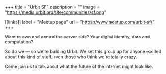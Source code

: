+++
title = "Urbit SF"
description = ""
image = "https://media.urbit.org/site/communities/sf.png"

[[links]]
label = "Meetup page"
url = "https://www.meetup.com/urbit-sf/"
+++

Want to own and control the server side? Your digital identity, data and computation?

So do we — so we're building Urbit. We set this group up for anyone excited about this kind of stuff, even those who think we're totally crazy.

Come join us to talk about what the future of the internet might look like.

